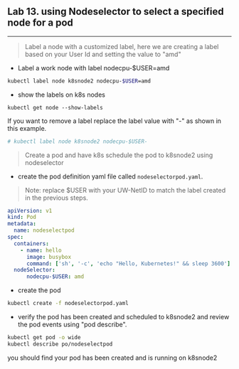 ## Lab 13. using Nodeselector to select a specified node for a pod
____

> Label a node with a customized label, here we are creating a label based on your User Id and setting the value to "amd"
* Label a work node with label nodecpu-$USER=amd

```bash
kubectl label node k8snode2 nodecpu-$USER=amd
```
* show the labels on k8s nodes
```
kubectl get node --show-labels
```

If you want to remove a label replace the label value with "-" as shown in this example.

```bash
# kubectl label node k8snode2 nodecpu-$USER-
```

> Create a pod and have k8s schedule the pod to k8snode2 using nodeselector

* create the pod definition yaml file called `nodeselectorpod.yaml`.  
>Note: replace $USER with your UW-NetID to match the label created in the previous steps.

```yaml
apiVersion: v1
kind: Pod
metadata:
  name: nodeselectpod
spec:
  containers:
    - name: hello
      image: busybox
      command: ['sh', '-c', 'echo "Hello, Kubernetes!" && sleep 3600']
  nodeSelector:
      nodecpu-$USER: amd
```
* create the pod

```bash
kubectl create -f nodeselectorpod.yaml
```
* verify the pod has been created and scheduled to k8snode2 and review the pod events using "pod describe".

```bash
kubectl get pod -o wide
kubectl describe po/nodeselectpod
```
you should find your pod has been created and is running on k8snode2

